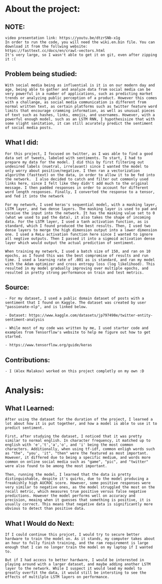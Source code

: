 # About the project:

## NOTE:

    video presentation link: https://youtu.be/dtzrSNb-x1g
    In order to run the code, you will need the wiki.en.bin file. You can download it from the follwing website: https://fasttext.cc/docs/en/crawl-vectors.html
    It's very large, so I wasn't able to get it on git, even after zipping it :(

## Problem being studied:

    With social media being as influential is it is on our modern day and age, being able to gather and analyze data from social media can be very powerful in a number of applications, such as predicting market trends or analyzing public perception of a product. However this comes with a challange, as social media communication is different from normal written text, as certain platforms such as twitter feature word limits that encourage cramming information, as well as unusual pieces of text such as hashes, links, emojis, and usernames. However, with a powerful enough model, such as an LSTM RNN, I hypothesisize that with some slight sanitation, it can still acurately predict the sentiment of social media posts.

## What I did:

    For this project, I focused on twitter, as I was able to find a good data set of tweets, labeled with sentiments. To start, I had to prepare my data for the model. I did this by first filtering out undesired labels (nuetral, irrelavant) since I wanted the model to only worry about positive/negative. I then ran a vectorization algorithm (fasttext) on the data, in order to allow it to be fed into the network.  I also decided to catch and filter out commonly used links here, since I felt like they didn't add much to the original message. I then padded responses in order to account for different word length responses. Finally, I converted the response to a tensor, and fed it into the network

    For my network, I used keras's sequential model, with a masking layer, LSTM layer, and two dense layers. The masking layer is used to pad and receive the input into the network. It has the masking value set to 0 (what we used to pad the data), it also takes the shape of incoming data. For the LSTM layer, I used a tanh activation function, as is standard, which I found produced the best results. Then, I used two dense layers to merge the high dimension output into a lower dimension one. I used a ReLu activation function here since I wanted to ignore all negtive outputs. Then I passed it into a sigmoid activation dense layer which would output the actual prediction of sentiment. 

    When training my network, I used a batch size of 150, and ran on 10 epochs, as I found this was the best compromise of results and run time. I used a learning rate of .001 as is standard, and ran my model with the Adam optimizer and cross entropy loss (log likelihood). This resulted in my model gradually improving over multiple epochs, and resulted in pretty strong performance on train and test metrics.

## Source:

    - For my dataset, I used a public domain dataset of posts with a sentiment that I found on Kaggle. The dataset was created by user "passionate-nlp", and is linked below.

    - Dataset: https://www.kaggle.com/datasets/jp797498e/twitter-entity-sentiment-analysis

    - While most of my code was written by me, I used starter code and examples from Tensorflow's website to help me figure out how to get started. 

    - https://www.tensorflow.org/guide/keras

## Contributions:

    - I (Alex Malakov) worked on this project completly on my own :D

# Analysis:

## What I Learned:

    After using the dataset for the duration of the project, I learned a lot about how it is put together, and how a model is able to use it to predict sentiment. 

    First, after studying the dataset, I noticed that it was pretty similar to normal english. In character frequency, it matched up to english with 'e','t','a','o', and 'i' being the most common characters. Additionally, when using tf-idf, common enligh words such as "the", "you', 'it", "then" were the featured as most important. However, it differed due to being a specific medium, and words more common on online social media such as "game", "pic", and "twitter" were also found to be among the most important. 

    Then, running the model, I learned that the data is pretty distinguishable, despite it's quirks, due to the model producing a freakishly high AUCROC score. However, some positive responses were very similar to negative ones, as the model struggled the most on the recall metric, which measures true positive versus false negative predictions. However the model performs well on accuracy and precision, meaing when it guesses that something is positive, it is usually correct. This means that negative data is significantly more obvious to detect than positive data.

## What I Would do Next: 

    If I could continue this projcet, I would try to secure better hardware to train the model on. As it stands, my computer takes about an hour to fully finish training, and the ram requirement is large enough that I can no longer train the model on my laptop if I wanted to. 

    But if I had access to better hardware, I would be interested in playing around with a larger dataset, and maybe adding another LSTM layer to the network. While I suspect it would lead my model to greatly overfit the data, it would still be intersting to see the effects of multilple LSTM layers on performance. 